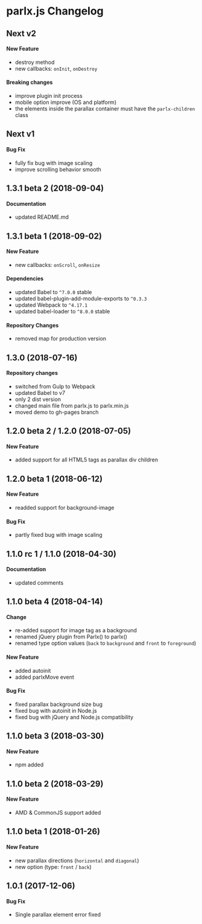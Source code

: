 # parlx.js Changelog

## Next v2
#### New Feature
- destroy method
- new callbacks: `onInit`, `onDestroy`

#### Breaking changes
- improve plugin init process
- mobile option improve (OS and platform)
- the elements inside the parallax container must have the `parlx-children` class

## Next v1
#### Bug Fix
- fully fix bug with image scaling
- improve scrolling behavior smooth

## 1.3.1 beta 2 (2018-09-04)
#### Documentation
- updated README.md

## 1.3.1 beta 1 (2018-09-02)
#### New Feature
- new callbacks: `onScroll`, `onResize`

#### Dependencies
- updated Babel to `^7.0.0` stable
- updated babel-plugin-add-module-exports to `^0.3.3`
- updated Webpack to `^4.17.1`
- updated babel-loader to `^8.0.0` stable

#### Repository Changes
- removed map for production version

## 1.3.0 (2018-07-16)
#### Repository changes
- switched from Gulp to Webpack
- updated Babel to v7
- only 2 dist version
- changed main file from parlx.js to parlx.min.js
- moved demo to gh-pages branch

## 1.2.0 beta 2 / 1.2.0 (2018-07-05)
#### New Feature
- added support for all HTML5 tags as parallax div children

## 1.2.0 beta 1 (2018-06-12)
#### New Feature
- readded support for background-image

#### Bug Fix
- partly fixed bug with image scaling

## 1.1.0 rc 1 / 1.1.0 (2018-04-30)
#### Documentation
- updated comments

## 1.1.0 beta 4 (2018-04-14)
#### Change
- re-added support for image tag as a background
- renamed jQuery plugin from Parlx() to parlx()
- renamed type option values (`back` to `background` and `front` to `foreground`)

#### New Feature
- added autoinit
- added parlxMove event

#### Bug Fix
- fixed parallax background size bug
- fixed bug with autoinit in Node.js
- fixed bug with jQuery and Node.js compatibility

## 1.1.0 beta 3 (2018-03-30)
#### New Feature
- npm added

## 1.1.0 beta 2 (2018-03-29)
#### New Feature
- AMD & CommonJS support added

## 1.1.0 beta 1 (2018-01-26)
#### New Feature
- new parallax directions (`horizontal` and `diagonal`)
- new option (type: `front` / `back`)

## 1.0.1 (2017-12-06)
#### Bug Fix
- Single parallax element error fixed
